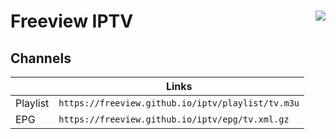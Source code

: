 # Freeview IPTV <img align="right" src="https://freeview.github.io/iptv/tv.png">

## Channels

||Links|
|-|-|
|Playlist|`https://freeview.github.io/iptv/playlist/tv.m3u`|
|EPG|`https://freeview.github.io/iptv/epg/tv.xml.gz`|
